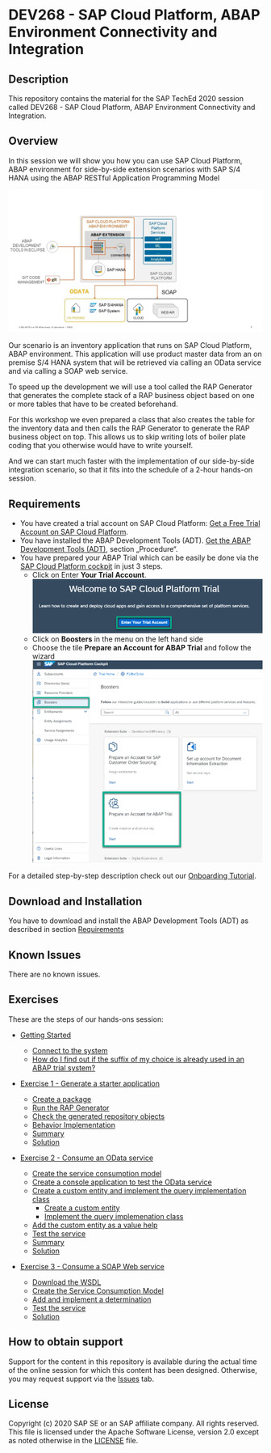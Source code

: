 # DEV268 - SAP Cloud Platform, ABAP Environment Connectivity and Integration

## Description

This repository contains the material for the SAP TechEd 2020 session called DEV268 - SAP Cloud Platform, ABAP Environment Connectivity and Integration. 

## Overview

In this session we will show you how you can use SAP Cloud Platform, ABAP environment for side-by-side extension scenarios with SAP S/4 HANA using the ABAP RESTful Application Programming Model 

 ![Side-by-side extension](images/intro_0020.jpg)

Our scenario is an inventory application that runs on SAP Cloud Platform, ABAP environment. This application will use product master data from an on premise S/4 HANA system that will be retrieved via calling an OData service and via calling a SOAP web service. 

To speed up the development we will use a tool called the RAP Generator that generates the complete stack of a RAP business object based on one or more tables that have to be created beforehand. 

For this workshop we even prepared a class that also creates the table for the inventory data and then calls the RAP Generator to generate the RAP business object on top. This allows us to skip writing lots of boiler plate coding that you otherwise would have to write yourself. 

And we can start much faster with the implementation of our side-by-side integration scenario, so that it fits into the schedule of a 2-hour hands-on session.

## Requirements

- You have created a trial account on SAP Cloud Platform: [Get a Free Trial Account on SAP Cloud Platform](https://developers.sap.com/tutorials/hcp-create-trial-account.html).
- You have installed the ABAP Development Tools (ADT). [Get the ABAP Development Tools (ADT)](https://tools.hana.ondemand.com/#abap), section „Procedure“.
- You have prepared your ABAP Trial which can be easily be done via the [SAP Cloud Platform cockpit](https://cockpit.hanatrial.ondemand.com) in just 3 steps.
  - Click on Enter **Your Trial Account**.
  ![Enter Trial](images/intro_0000.png)
  - Click on **Boosters** in the menu on the left hand side
  - Choose the tile **Prepare an Account for ABAP Trial** and follow the wizard
  ![Start booster](images/intro_0010.png)

For a detailed step-by-step description check out our [Onboarding Tutorial](https://help.sap.com/viewer/65de2977205c403bbc107264b8eccf4b/Cloud/en-US/720c423ef1a8498ab690cf0e5512ba50.html#loio720c423ef1a8498ab690cf0e5512ba50__Create_ABAP_Trial_Instance).

## Download and Installation

You have to download and install the ABAP Development Tools (ADT) as described in section [Requirements](#requirements)

## Known Issues

There are no known issues.

## Exercises

These are the steps of our hands-ons session:

- [Getting Started](exercises/ex0/)
    - [Connect to the system](exercises/ex0#connect-to-the-system)
    - [How do I find out if the suffix of my choice is already used in an ABAP trial system?](exercises/ex0#choose-unique-number-for-the-suffix)
- [Exercise 1 - Generate a starter application](exercises/ex1/README.md)    
    - [Create a package](exercises/ex1#create-a-package)   
    - [Run the RAP Generator](exercises/ex1#generate-a-starter-application)
    - [Check the generated repository objects](exercises/ex1#check-the-generated-repository-objects)
    - [Behavior Implementation](exercises/ex1#behavior-implementation)
    - [Summary](exercises/ex1#summary)
    - [Solution](exercises/ex1/sources)
    
- [Exercise 2 - Consume an OData service](exercises/ex2/README.md)
    - [Create the service consumption model](exercises/ex2#create-the-service-consumption-model)
    - [Create a console application to test the OData service](exercises/ex2#create-a-console-application-to-test-the-odata-service)
     - [Create a custom entity and implement the query implementation class](exercises/ex2#create-a-custom-entity-and-implement-the-query-implementation-class)
         - [Create a custom entity](exercises/ex2#create-a-custom-entity)
         - [Implement the query implemenation class](exercises/ex2#implement-the-query-implemenation-class)     
     - [Add the custom entity as a value help](exercises/ex2#add-the-custom-entity-as-a-value-help)
     - [Test the service](exercises/ex2#test-the-service)
     - [Summary](exercises/ex2#summary) 
     - [Solution](exercises/ex2/sources)

- [Exercise 3 - Consume a SOAP Web service](exercises/ex3/README.md)
    - [Download the WSDL](exercises/ex3#download-the-wsdl)
    - [Create the Service Consumption Model](exercises/ex3#create-the-service-consumption-model)
    - [Add and implement a determination](exercises/ex3/README.md#add-and-implement-a-determination)
    - [Test the service](exercises/ex3/README.md#test-the-service)
    - [Solution](exercises/ex3/sources)


## How to obtain support

Support for the content in this repository is available during the actual time of the online session for which this content has been designed. Otherwise, you may request support via the [Issues](../../issues) tab.

## License
Copyright (c) 2020 SAP SE or an SAP affiliate company. All rights reserved. This file is licensed under the Apache Software License, version 2.0 except as noted otherwise in the [LICENSE](LICENSES/Apache-2.0.txt) file.
